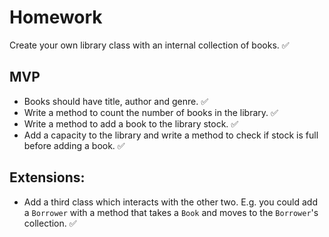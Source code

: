 # Homework

Create your own library class with an internal collection of books. :white_check_mark:

## MVP
* Books should have title, author and genre. :white_check_mark:
* Write a method to count the number of books in the library. :white_check_mark:
* Write a method to add a book to the library stock. :white_check_mark:
* Add a capacity to the library and write a method to check if stock is full before adding a book. :white_check_mark:

## Extensions:
* Add a third class which interacts with the other two. E.g. you could add a `Borrower` with a method that takes a `Book` and moves to the `Borrower`'s collection. :white_check_mark:
